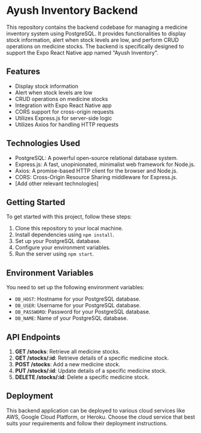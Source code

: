 # Ayush Inventory Backend

This repository contains the backend codebase for managing a medicine inventory system using PostgreSQL. It provides functionalities to display stock information, alert when stock levels are low, and perform CRUD operations on medicine stocks. The backend is specifically designed to support the Expo React Native app named "Ayush Inventory".

## Features

- Display stock information
- Alert when stock levels are low
- CRUD operations on medicine stocks
- Integration with Expo React Native app
- CORS support for cross-origin requests
- Utilizes Express.js for server-side logic
- Utilizes Axios for handling HTTP requests

## Technologies Used

- PostgreSQL: A powerful open-source relational database system.
- Express.js: A fast, unopinionated, minimalist web framework for Node.js.
- Axios: A promise-based HTTP client for the browser and Node.js.
- CORS: Cross-Origin Resource Sharing middleware for Express.js.
- [Add other relevant technologies]

## Getting Started

To get started with this project, follow these steps:

1. Clone this repository to your local machine.
2. Install dependencies using `npm install`.
3. Set up your PostgreSQL database.
4. Configure your environment variables.
5. Run the server using `npm start`.

## Environment Variables

You need to set up the following environment variables:

- `DB_HOST`: Hostname for your PostgreSQL database.
- `DB_USER`: Username for your PostgreSQL database.
- `DB_PASSWORD`: Password for your PostgreSQL database.
- `DB_NAME`: Name of your PostgreSQL database.

## API Endpoints

1. **GET /stocks**: Retrieve all medicine stocks.
2. **GET /stocks/:id**: Retrieve details of a specific medicine stock.
3. **POST /stocks**: Add a new medicine stock.
4. **PUT /stocks/:id**: Update details of a specific medicine stock.
5. **DELETE /stocks/:id**: Delete a specific medicine stock.

## Deployment

This backend application can be deployed to various cloud services like AWS, Google Cloud Platform, or Heroku. Choose the cloud service that best suits your requirements and follow their deployment instructions.

